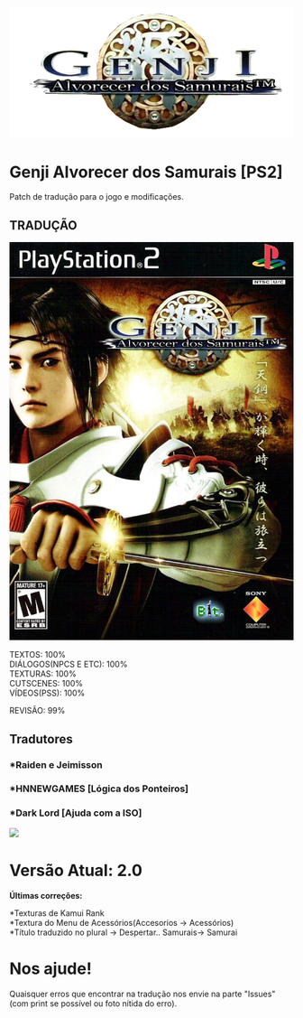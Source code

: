 ![](/image/icon.png)
# Genji Alvorecer dos Samurais [PS2]
Patch de tradução para o jogo e modificações.

## TRADUÇÃO

![](/image/capa.png)

TEXTOS: 100% <br/>
DIÁLOGOS(NPCS E ETC): 100% <br/>
TEXTURAS: 100% <br/>
CUTSCENES: 100% <br/>
VÍDEOS(PSS): 100% <br/>

REVISÃO: 99% <br/>


## Tradutores

### *Raiden e Jeimisson<br/>
### *HNNEWGAMES [Lógica dos Ponteiros]<br/>
### *Dark Lord [Ajuda com a ISO]<br/>

![](/image/Parceria.png)


# Versão Atual: 2.0

**Últimas correções:**

*Texturas de Kamui Rank<br/>
*Textura do Menu de Acessórios(Accesorios -> Acessórios)<br/>
*Título traduzido no plural -> Despertar.. Samurais-> Samurai<br/>

# Nos ajude!

Quaisquer erros que encontrar na tradução nos envie na parte "Issues" (com print se possível ou foto nítida do erro).
